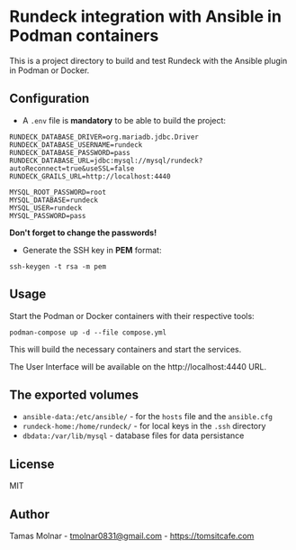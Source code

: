 # Rundeck integration with Ansible in Podman containers

This is a project directory to build and test Rundeck with the Ansible plugin in Podman or Docker.

## Configuration

- A `.env` file is **mandatory** to be able to build the project:

``` 
RUNDECK_DATABASE_DRIVER=org.mariadb.jdbc.Driver
RUNDECK_DATABASE_USERNAME=rundeck
RUNDECK_DATABASE_PASSWORD=pass
RUNDECK_DATABASE_URL=jdbc:mysql://mysql/rundeck?autoReconnect=true&useSSL=false
RUNDECK_GRAILS_URL=http://localhost:4440

MYSQL_ROOT_PASSWORD=root
MYSQL_DATABASE=rundeck
MYSQL_USER=rundeck
MYSQL_PASSWORD=pass
```

**Don't forget to change the passwords!**

- Generate the SSH key in **PEM** format:

```
ssh-keygen -t rsa -m pem
```

## Usage

Start the Podman or Docker containers with their respective tools:

```
podman-compose up -d --file compose.yml
```

This will build the necessary containers and start the services.

The User Interface will be available on the http://localhost:4440 URL.

## The exported volumes

- `ansible-data:/etc/ansible/` - for the `hosts` file and the `ansible.cfg`
- `rundeck-home:/home/rundeck/` - for local keys in the `.ssh` directory
- `dbdata:/var/lib/mysql` - database files for data persistance

## License

MIT

## Author

Tamas Molnar - tmolnar0831@gmail.com - https://tomsitcafe.com